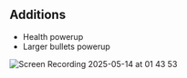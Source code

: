 ## Additions

- Health powerup
- Larger bullets powerup

![Screen Recording 2025-05-14 at 01 43 53](https://github.com/user-attachments/assets/7dae2241-f68a-4696-b3a6-855c9e2e71c2)
